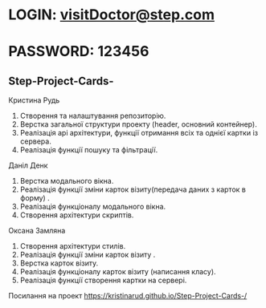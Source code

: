 # LOGIN: visitDoctor@step.com 
# PASSWORD: 123456

## Step-Project-Cards-
Кристина Рудь
1. Створення та налаштування репозиторію.
2. Верстка загальної структури проекту (header, основний контейнер).
3. Реалізація api архітектури, функції отримання всіх та однієї картки із сервера.
4. Реалізація функції пошуку та фільтрації.

Даніл Денк
1. Верстка модального вікна.
2. Реалізація функції зміни  карток візиту(передача даних з карток в форму) .
3. Реалізація функціоналу модального вікна.
4. Створення архітектури скриптів.


Оксана Замляна
1. Створення архітектури стилів.
2. Реалізація функції зміни  карток візиту .
3. Верстка карток візиту.
4. Реалізація функціоналу карток візиту (написання класу).
5. Реалізація функції створення картки на сервері.

Посилання на проект https://kristinarud.github.io/Step-Project-Cards-/

